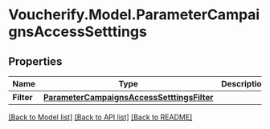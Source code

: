 # Voucherify.Model.ParameterCampaignsAccessSetttings

## Properties

Name | Type | Description | Notes
------------ | ------------- | ------------- | -------------
**Filter** | [**ParameterCampaignsAccessSetttingsFilter**](ParameterCampaignsAccessSetttingsFilter.md) |  | [optional] 

[[Back to Model list]](../../README.md#documentation-for-models) [[Back to API list]](../../README.md#documentation-for-api-endpoints) [[Back to README]](../../README.md)

